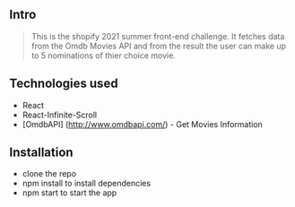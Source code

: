 ## Intro
> This is the shopify 2021 summer front-end challenge. It fetches data from the Omdb Movies API and from the result the user can make up to 5 nominations of thier choice movie.


## Technologies used
* React
* React-Infinite-Scroll
* [OmdbAPI] (http://www.omdbapi.com/) - Get Movies Information

## Installation
* clone the repo
* npm install to install dependencies
* npm start to start the app